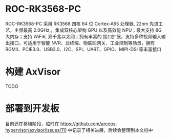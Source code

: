 # ROC-RK3568-PC

ROC-RK3568-PC 采用 RK3568 四核 64 位 Cortex-A55 处理器, 22nm 先进工艺，主频最高 2.0GHz,，集成双核心架构 GPU 以及高效能 NPU；最大支持 8G 大内存；支持 WiFi6, 双千兆以太网；拥有丰富的 接口扩展，支持多种视频输入输出接口，可适用于智能 NVR、云终端、物联网网关、工业控制等场景，拥有RGMII、PCIE3.0、USB3.0、I2C、SPI、UART、GPIO、MIPI-DSI 等丰富接口

# 构建 AxVisor

TODO

# 部署到开发板

目前还在移植阶段，临时在 https://github.com/arceos-hypervisor/axvisor/issues/70 中记录了相关进展，后续会整理到本文档中
